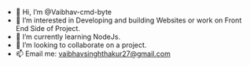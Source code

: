 - 👋 Hi, I’m @Vaibhav-cmd-byte
- 👀 I’m interested in Developing and building Websites or work on Front End Side of Project.
- 🌱 I’m currently learning NodeJs.
- 💞️ I’m looking to collaborate on a project.
- 📫 Email me: vaibhavsinghthakur27@gmail.com

<!---
Vaibhav-cmd-byte/Vaibhav-cmd-byte is a ✨ special ✨ repository because its `README.md` (this file) appears on your GitHub profile.
You can click the Preview link to take a look at your changes.
--->
